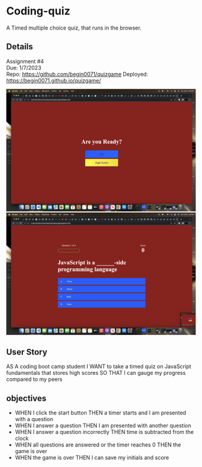 # Coding-quiz
A Timed multiple choice quiz, that runs in the browser. 
## Details  
Assignment #4  
Due: 1/7/2023  
Repo: https://github.com/begin0071/quizgame 
Deployed: https://begin0071.github.io/quizgame/ 

<img src="/images/gamebegins.png">  
<img src="/images/ingame.png">   
 

## User Story
AS A coding boot camp student
I WANT to take a timed quiz on JavaScript fundamentals that stores high scores
SO THAT I can gauge my progress compared to my peers
## objectives
* WHEN I click the start button
THEN a timer starts and I am presented with a question
* WHEN I answer a question
THEN I am presented with another question
* WHEN I answer a question incorrectly
THEN time is subtracted from the clock
* WHEN all questions are answered or the timer reaches 0
THEN the game is over
* WHEN the game is over
THEN I can save my initials and score  


